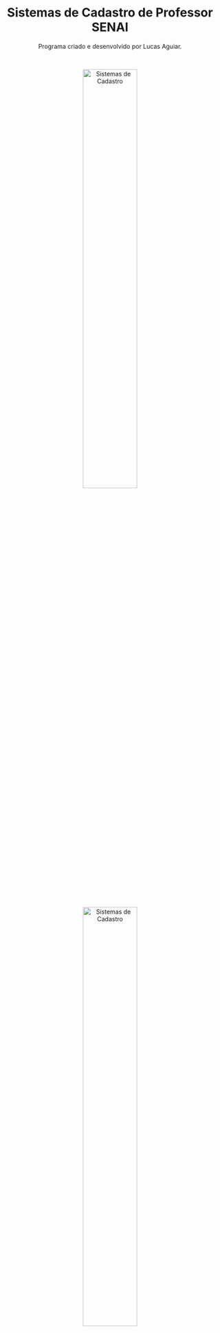 <h1 align="center">Sistemas de Cadastro de Professor SENAI</h1>

<p align="center">
Programa criado e desenvolvido por Lucas Aguiar.</p>
<br>

<p align="center">
  <img alt= "Sistemas de Cadastro" src=".github/sistema-cadastro" width="50%">
  <img alt= "Sistemas de Cadastro" src=".github/cont-sistemas" width="50%">
</p>

## 🚀 Tecnologias

Esse projeto foi desenvolvido com as seguintes tecnologias:

- HTML e CSS
- JavaScript
- React 
- Git e Github

## 💻 Projeto
Sistemas de Cadastro do SENAI foi desenvolvido para aprimorar técnicas e conhecimento 
